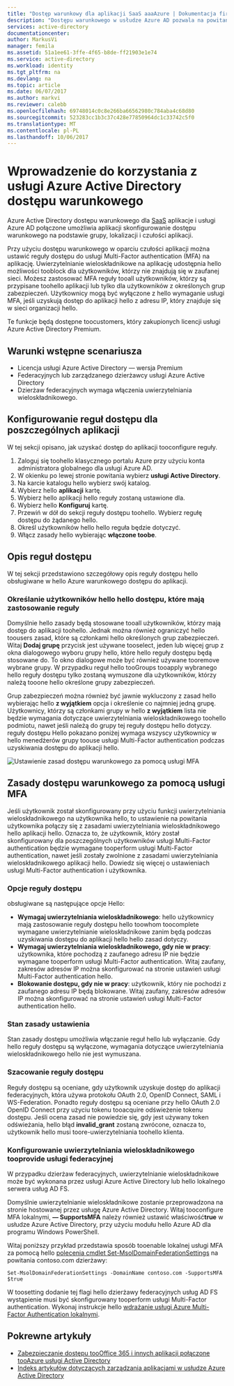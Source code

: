 ```yaml
---
title: "Dostęp warunkowy dla aplikacji SaaS aaaAzure | Dokumentacja firmy Microsoft"
description: "Dostępu warunkowego w usłudze Azure AD pozwala na powitania możliwości tooblock dostęp i możesz tooconfigure uwierzytelnianie wieloskładnikowe dla poszczególnych aplikacji reguł dostępu dla użytkowników nie znajduje się w zaufanej sieci. "
services: active-directory
documentationcenter: 
author: MarkusVi
manager: femila
ms.assetid: 51a1ee61-3ffe-4f65-b8de-ff21903e1e74
ms.service: active-directory
ms.workload: identity
ms.tgt_pltfrm: na
ms.devlang: na
ms.topic: article
ms.date: 06/07/2017
ms.author: markvi
ms.reviewer: calebb
ms.openlocfilehash: 69748014c0c8e266ba66562980c784aba4c68d80
ms.sourcegitcommit: 523283cc1b3c37c428e77850964dc1c33742c5f0
ms.translationtype: MT
ms.contentlocale: pl-PL
ms.lasthandoff: 10/06/2017
---
```

# <a name="getting-started-with-azure-active-directory-conditional-access"></a>Wprowadzenie do korzystania z usługi Azure Active Directory dostępu warunkowego
Azure Active Directory dostępu warunkowego dla [SaaS](https://azure.microsoft.com/overview/what-is-saas/) aplikacje i usługi Azure AD połączone umożliwia aplikacji skonfigurowanie dostępu warunkowego na podstawie grupy, lokalizacji i czułości aplikacji. 

Przy użyciu dostępu warunkowego w oparciu czułości aplikacji można ustawić reguły dostępu do usługi Multi-Factor authentication (MFA) na aplikację. Uwierzytelnianie wieloskładnikowe na aplikację udostępnia hello możliwości tooblock dla użytkowników, którzy nie znajdują się w zaufanej sieci. Możesz zastosować MFA reguły tooall użytkowników, którzy są przypisane toohello aplikacji lub tylko dla użytkowników z określonych grup zabezpieczeń.  Użytkownicy mogą być wyłączone z hello wymaganie usługi MFA, jeśli uzyskują dostęp do aplikacji hello z adresu IP, który znajduje się w sieci organizacji hello.

Te funkcje będą dostępne toocustomers, który zakupionych licencji usługi Azure Active Directory Premium.

## <a name="scenario-prerequisites"></a>Warunki wstępne scenariusza
* Licencja usługi Azure Active Directory — wersja Premium
* Federacyjnych lub zarządzanego dzierżawcy usługi Azure Active Directory
* Dzierżaw federacyjnych wymaga włączenia uwierzytelniania wieloskładnikowego.

## <a name="configure-per-application-access-rules"></a>Konfigurowanie reguł dostępu dla poszczególnych aplikacji
W tej sekcji opisano, jak uzyskać dostęp do aplikacji tooconfigure reguły.

1. Zaloguj się toohello klasycznego portalu Azure przy użyciu konta administratora globalnego dla usługi Azure AD.
2. W okienku po lewej stronie powitania wybierz **usługi Active Directory**.
3. Na karcie katalogu hello wybierz swój katalog.
4. Wybierz hello **aplikacji** kartę.
5. Wybierz hello aplikacji hello reguły zostaną ustawione dla.
6. Wybierz hello **Konfiguruj** kartę.
7. Przewiń w dół do sekcji reguły dostępu toohello. Wybierz regułę dostępu do żądanego hello.
8. Określ użytkowników hello hello reguła będzie dotyczyć.
9. Włącz zasady hello wybierając **włączone toobe**.

## <a name="understanding-access-rules"></a>Opis reguł dostępu
W tej sekcji przedstawiono szczegółowy opis reguły dostępu hello obsługiwane w hello Azure warunkowego dostępu do aplikacji.

### <a name="specifying-hello-users-hello-access-rules-apply-to"></a>Określanie użytkowników hello hello dostępu, które mają zastosowanie reguły
Domyślnie hello zasady będą stosowane tooall użytkowników, którzy mają dostęp do aplikacji toohello. Jednak można również ograniczyć hello toousers zasad, które są członkami hello określonych grup zabezpieczeń. Witaj **Dodaj grupę** przycisk jest używane tooselect, jeden lub więcej grup z okna dialogowego wyboru grupy hello, które hello reguły dostępu będą stosowane do. To okno dialogowe może być również używane tooremove wybrane grupy. W przypadku reguł hello tooGroups tooapply wybranego hello reguły dostępu tylko zostaną wymuszone dla użytkowników, którzy należą tooone hello określone grupy zabezpieczeń.

Grup zabezpieczeń można również być jawnie wykluczony z zasad hello wybierając hello **z wyjątkiem** opcja i określenie co najmniej jedną grupę. Użytkownicy, którzy są członkami grupy w hello **z wyjątkiem** lista nie będzie wymagania dotyczące uwierzytelniania wieloskładnikowego toohello podmiotu, nawet jeśli należą do grupy tej reguły dostępu hello dotyczy.
reguły dostępu Hello pokazano poniżej wymaga wszyscy użytkownicy w hello menedżerów grupy toouse usługi Multi-Factor authentication podczas uzyskiwania dostępu do aplikacji hello.

![Ustawienie zasad dostępu warunkowego za pomocą usługi MFA](./media/active-directory-conditional-access-azuread-connected-apps/conditionalaccess-saas-apps.png)

## <a name="conditional-access-rules-with-mfa"></a>Zasady dostępu warunkowego za pomocą usługi MFA
Jeśli użytkownik został skonfigurowany przy użyciu funkcji uwierzytelniania wieloskładnikowego na użytkownika hello, to ustawienie na powitania użytkownika połączy się z zasadami uwierzytelniania wieloskładnikowego hello aplikacji hello. Oznacza to, że użytkownik, który został skonfigurowany dla poszczególnych użytkowników usługi Multi-Factor authentication będzie wymagane tooperform usługi Multi-Factor authentication, nawet jeśli zostały zwolnione z zasadami uwierzytelniania wieloskładnikowego aplikacji hello. Dowiedz się więcej o ustawieniach usługi Multi-Factor authentication i użytkownika.

### <a name="access-rule-options"></a>Opcje reguły dostępu
obsługiwane są następujące opcje Hello:

* **Wymagaj uwierzytelniania wieloskładnikowego**: hello użytkownicy mają zastosowanie reguły dostępu hello toowhom toocomplete wymagane uwierzytelnianie wieloskładnikowe zanim będą podczas uzyskiwania dostępu do aplikacji hello hello zasad dotyczy.
* **Wymagaj uwierzytelniania wieloskładnikowego, gdy nie w pracy**: użytkownika, które pochodzą z zaufanego adresu IP nie będzie wymagane tooperform usługi Multi-Factor authentication. Witaj zaufany, zakresów adresów IP można skonfigurować na stronie ustawień usługi Multi-Factor authentication hello.
* **Blokowanie dostępu, gdy nie w pracy**: użytkownik, który nie pochodzi z zaufanego adresu IP będą blokowane. Witaj zaufany, zakresów adresów IP można skonfigurować na stronie ustawień usługi Multi-Factor authentication hello.

### <a name="setting-rule-status"></a>Stan zasady ustawienia
Stan zasady dostępu umożliwia włączanie reguł hello lub wyłączanie. Gdy hello reguły dostępu są wyłączone, wymagania dotyczące uwierzytelniania wieloskładnikowego hello nie jest wymuszana.

### <a name="access-rule-evaluation"></a>Szacowanie reguły dostępu
Reguły dostępu są oceniane, gdy użytkownik uzyskuje dostęp do aplikacji federacyjnych, która używa protokołu OAuth 2.0, OpenID Connect, SAML i WS-Federation. Ponadto reguły dostępu są oceniane przy hello OAuth 2.0 OpenID Connect przy użyciu tokenu tooacquire odświeżenie tokenu dostępu. Jeśli ocena zasad nie powiedzie się, gdy jest używany token odświeżania, hello błąd **invalid_grant** zostaną zwrócone, oznacza to, użytkownik hello musi toore-uwierzytelniania toohello klienta.

### <a name="configure-federation-services-tooprovide-multi-factor-authentication"></a>Konfigurowanie uwierzytelniania wieloskładnikowego tooprovide usługi federacyjnej
W przypadku dzierżaw federacyjnych, uwierzytelnianie wieloskładnikowe może być wykonana przez usługi Azure Active Directory lub hello lokalnego serwera usług AD FS.

Domyślnie uwierzytelnianie wieloskładnikowe zostanie przeprowadzona na stronie hostowanej przez usługę Azure Active Directory. Witaj tooconfigure MFA lokalnymi, **— SupportsMFA** należy również ustawić właściwość**true** w usłudze Azure Active Directory, przy użyciu modułu hello Azure AD dla programu Windows PowerShell.

Witaj poniższy przykład przedstawia sposób tooenable lokalnej usługi MFA za pomocą hello [polecenia cmdlet Set-MsolDomainFederationSettings](https://msdn.microsoft.com/library/azure/dn194088.aspx) na powitania contoso.com dzierżawy:

    Set-MsolDomainFederationSettings -DomainName contoso.com -SupportsMFA $true

W toosetting dodanie tej flagi hello dzierżawy federacyjnych usług AD FS wystąpienie musi być skonfigurowany tooperform usługi Multi-Factor authentication. Wykonaj instrukcje hello [wdrażanie usługi Azure Multi-Factor Authentication lokalnymi](../multi-factor-authentication/multi-factor-authentication-get-started-server.md).

## <a name="related-articles"></a>Pokrewne artykuły
* [Zabezpieczanie dostępu tooOffice 365 i innych aplikacji połączone tooAzure usługi Active Directory](active-directory-conditional-access.md)
* [Indeks artykułów dotyczących zarządzania aplikacjami w usłudze Azure Active Directory](active-directory-apps-index.md)

